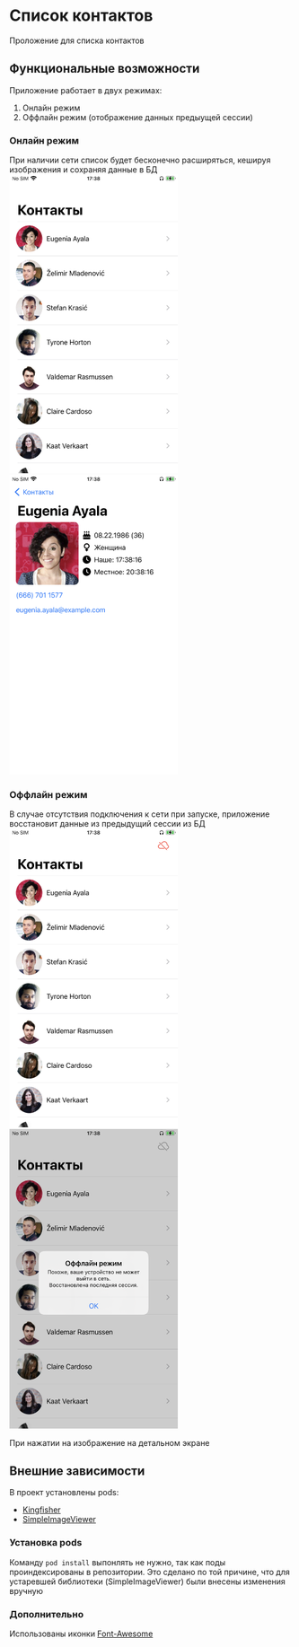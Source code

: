 # Список контактов
Проложение для списка контактов

## Функциональные возможности
Приложение работает в двух режимах:
  1. Онлайн режим
  2. Оффлайн режим (отображение данных предыущей сессии)
### Онлайн режим
При наличии сети список будет бесконечно расширяться, кешируя изображения и сохраняя данные в БД
<br>
<img src="docs/images/contact_list.PNG" width="300"/> 
<img src="docs/images/detail_screen.PNG" width="300"/>
<br/>

### Оффлайн режим
В случае отсутствия подключения к сети при запуске, приложение восстановит данные из предыдущий сессии из БД
<br>
<img src="docs/images/contact_list_offline.PNG" width="300"/> 
<img src="docs/images/offline_alert.PNG" width="300"/>
<br/>

При нажатии на изображение на детальном экране

## Внешние зависимости
В проект установлены pods:
- [Kingfisher](https://github.com/onevcat/Kingfisher)
- [SimpleImageViewer](https://github.com/LcTwisk/SimpleImageViewer)

### Установка pods
Команду `pod install` выпонлять не нужно, так как поды проиндексированы в репозитории.
Это сделано по той причине, что для устаревшей библиотеки (SimpleImageViewer) были внесены изменения вручную

### Дополнительно
Использованы иконки [Font-Awesome](https://github.com/FortAwesome/Font-Awesome)